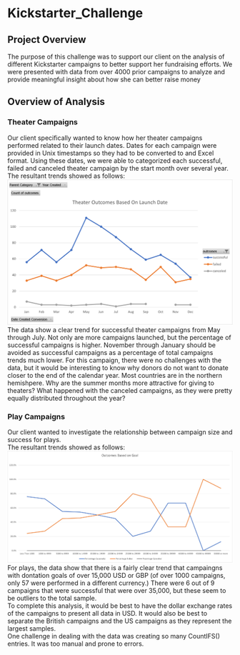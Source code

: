 # Kickstarter_Challenge
## Project Overview
The purpose of this challenge was to support our client on the analysis of different Kickstarter campaigns to better support her fundraising efforts.
We were presented with data from over 4000 prior campaigns to analyze and provide meaningful insight about how she can better raise money
## Overview of Analysis
### Theater Campaigns
Our client specifically wanted to know how her theater campaigns performed related to their launch dates.  Dates for each campaign were provided in Unix timestamps so they had to be converted to and Excel format.  Using these dates, we were able to categorized each successful, failed and canceled theater campaign by the start month over several year.  
The resultant trends showed as follows:
![image-name](Theater_Outcomes_vs_Launch.png)
The data show a clear trend for successful theater campaigns from May through July.  Not only are more campaigns launched, but the percentage of successful campaigns is higher.  November through January should be avoided as successful campaigns as a percentage of total campaigns trends much lower.
For this campaign, there were no challenges with the data, but it would be interesting to know why donors do not want to donate closer to the end of the calendar year.  Most countries are in the northern hemishpere.  Why are the summer months more attractive for giving to theaters?  What happened with the canceled campaigns, as they were pretty equally distributed throughout the year?
### Play Campaigns
Our client wanted to investigate the relationship between campaign size and success for plays.  
The resultant trends showed as follows:
![image-name](Outcomes_vs_Goals.png)
For plays, the data show that there is a fairly clear trend that campaingns with dontation goals of over 15,000 USD or GBP (of over 1000 campaigns, only 57 were performed in a different currency.)  There were 6 out of 9 campaigns that were successful that were over 35,000, but these seem to be outliers to the total sample.  
To complete this analysis, it would be best to have the dollar exchange rates of the campaigns to present all data in USD.  It would also be best to separate the British campaigns and the US campaigns as they represent the largest samples.  
One challenge in dealing with the data was creating so many CountIFS() entries.  It was too manual and prone to errors.

